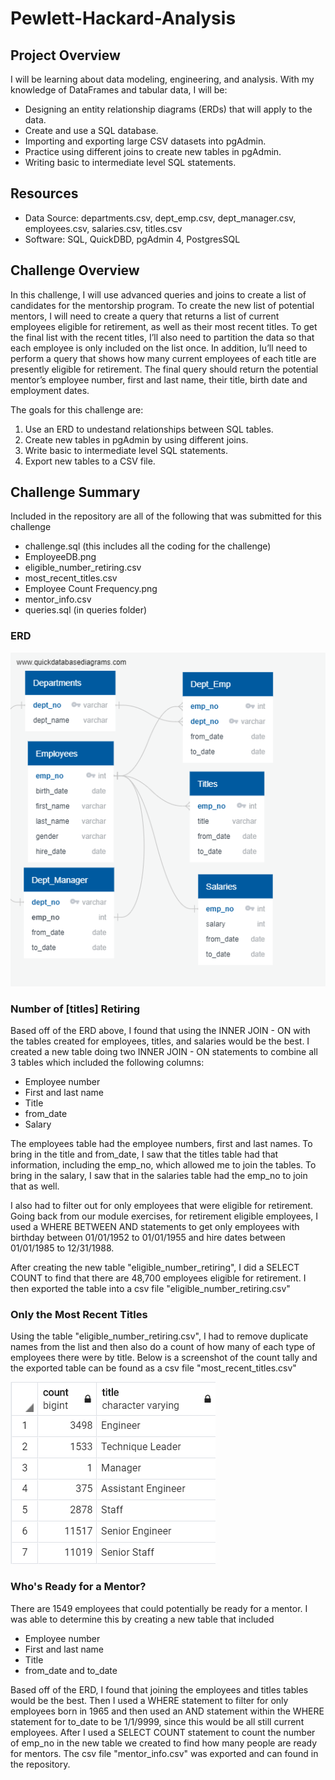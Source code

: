 # Pewlett-Hackard-Analysis

## Project Overview
I will be learning about data modeling, engineering, and analysis. With my knowledge of DataFrames and tabular data, I will be:
  - Designing an entity relationship diagrams (ERDs) that will apply to the data.
  - Create and use a SQL database.
  - Importing and exporting large CSV datasets into pgAdmin.
  - Practice using different joins to create new tables in pgAdmin.
  - Writing basic to intermediate level SQL statements.

## Resources
- Data Source: departments.csv, dept_emp.csv, dept_manager.csv, employees.csv, salaries.csv, titles.csv
- Software: SQL, QuickDBD, pgAdmin 4, PostgresSQL

## Challenge Overview
In this challenge, I will use advanced queries and joins to create a list of candidates for the mentorship program. To create the new list of potential mentors, I will need to create a query that returns a list of current employees eligible for retirement, as well as their most recent titles. To get the final list with the recent titles, I’ll also need to partition the data so that each employee is only included on the list once. In addition, Iu’ll need to perform a query that shows how many current employees of each title are presently eligible for retirement. The final query should return the potential mentor’s employee number, first and last name, their title, birth date and employment dates.

The goals for this challenge are:
  1. Use an ERD to undestand relationships between SQL tables.
  2. Create new tables in pgAdmin by using different joins.
  3. Write basic to intermediate level SQL statements.
  4. Export new tables to a CSV file.

## Challenge Summary
Included in the repository are all of the following that was submitted for this challenge
  - challenge.sql (this includes all the coding for the challenge)
  - EmployeeDB.png
  - eligible_number_retiring.csv
  - most_recent_titles.csv
  - Employee Count Frequency.png
  - mentor_info.csv
  - queries.sql (in queries folder)

### ERD
![](https://github.com/jusnguyen03/Pewlett-Hackard-Analysis/blob/master/EmployeeDB.png)

### Number of [titles] Retiring

Based off of the ERD above, I found that using the INNER JOIN - ON with the tables created for employees, titles, and salaries would be the best. I created a new table doing two INNER JOIN - ON statements to combine all 3 tables which included the following columns:
  - Employee number
  - First and last name
  - Title
  - from_date
  - Salary
  
The employees table had the employee numbers, first and last names. To bring in the title and from_date, I saw that the titles table had that information, including the emp_no, which allowed me to join the tables. To bring in the salary, I saw that in the salaries table had the emp_no to join that as well.

I also had to filter out for only employees that were eligible for retirement. Going back from our module exercises, for retirement eligible employees, I used a WHERE BETWEEN AND statements to get only employees with birthday between 01/01/1952 to 01/01/1955 and hire dates between 01/01/1985 to 12/31/1988.

After creating the new table "eligible_number_retiring", I did a SELECT COUNT to find that there are 48,700 employees eligible for retirement. I then exported the table into a csv file "eligible_number_retiring.csv"

### Only the Most Recent Titles

Using the table "eligible_number_retiring.csv", I had to remove duplicate names from the list and then also do a count of how many of each type of employees there were by title. Below is a screenshot of the count tally and the exported table can be found as a csv file "most_recent_titles.csv"

![](https://github.com/jusnguyen03/Pewlett-Hackard-Analysis/blob/master/Employee%20Count%20Frequency.png)

### Who's Ready for a Mentor?

There are 1549 employees that could potentially be ready for a mentor. I was able to determine this by creating a new table that included
  - Employee number
  - First and last name
  - Title
  - from_date and to_date

Based off of the ERD, I found that joining the employees and titles tables would be the best. Then I used a WHERE statement to filter for only employees born in 1965 and then used an AND statement within the WHERE statement for to_date to be 1/1/9999, since this would be all still current employees. After I used a SELECT COUNT statement to count the number of emp_no in the new table we created to find how many people are ready for mentors. The csv file "mentor_info.csv" was exported and can found in the repository.


